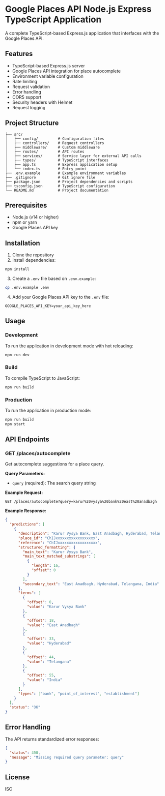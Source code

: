 # Google Places API Node.js Express TypeScript Application

A complete TypeScript-based Express.js application that interfaces with the Google Places API.

## Features

- TypeScript-based Express.js server
- Google Places API integration for place autocomplete
- Environment variable configuration
- Rate limiting
- Request validation
- Error handling
- CORS support
- Security headers with Helmet
- Request logging

## Project Structure

```
├── src/
│   ├── config/         # Configuration files
│   ├── controllers/    # Request controllers
│   ├── middleware/     # Custom middleware
│   ├── routes/         # API routes
│   ├── services/       # Service layer for external API calls
│   ├── types/          # TypeScript interfaces
│   ├── app.ts          # Express application setup
│   └── index.ts        # Entry point
├── .env.example        # Example environment variables
├── .gitignore          # Git ignore file
├── package.json        # Project dependencies and scripts
├── tsconfig.json       # TypeScript configuration
└── README.md           # Project documentation
```

## Prerequisites

- Node.js (v14 or higher)
- npm or yarn
- Google Places API key

## Installation

1. Clone the repository
2. Install dependencies:

```bash
npm install
```

3. Create a `.env` file based on `.env.example`:

```bash
cp .env.example .env
```

4. Add your Google Places API key to the `.env` file:

```
GOOGLE_PLACES_API_KEY=your_api_key_here
```

## Usage

### Development

To run the application in development mode with hot reloading:

```bash
npm run dev
```

### Build

To compile TypeScript to JavaScript:

```bash
npm run build
```

### Production

To run the application in production mode:

```bash
npm run build
npm start
```

## API Endpoints

### GET /places/autocomplete

Get autocomplete suggestions for a place query.

**Query Parameters:**

- `query` (required): The search query string

**Example Request:**

```
GET /places/autocomplete?query=karur%20vysya%20bank%20east%20anadbagh
```

**Example Response:**

```json
{
  "predictions": [
    {
      "description": "Karur Vysya Bank, East Anadbagh, Hyderabad, Telangana, India",
      "place_id": "ChIJxxxxxxxxxxxxxxxxxx",
      "reference": "ChIJxxxxxxxxxxxxxxxxxx",
      "structured_formatting": {
        "main_text": "Karur Vysya Bank",
        "main_text_matched_substrings": [
          {
            "length": 16,
            "offset": 0
          }
        ],
        "secondary_text": "East Anadbagh, Hyderabad, Telangana, India"
      },
      "terms": [
        {
          "offset": 0,
          "value": "Karur Vysya Bank"
        },
        {
          "offset": 18,
          "value": "East Anadbagh"
        },
        {
          "offset": 33,
          "value": "Hyderabad"
        },
        {
          "offset": 44,
          "value": "Telangana"
        },
        {
          "offset": 55,
          "value": "India"
        }
      ],
      "types": ["bank", "point_of_interest", "establishment"]
    }
  ],
  "status": "OK"
}
```

## Error Handling

The API returns standardized error responses:

```json
{
  "status": 400,
  "message": "Missing required query parameter: query"
}
```

## License

ISC
